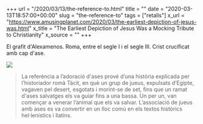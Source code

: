 +++
url = "/2020/03/13/the-reference-to.html"
title = ""
date = "2020-03-13T18:57:00+00:00"
slug = "the-reference-to"
tags = ["retalls"]
x_url = "https://www.amusingplanet.com/2020/03/the-earliest-depiction-of-jesus-was.html"
x_title = "The Earliest Depiction of Jesus Was a Mocking Tribute to Christianity"
x_source = ""
+++


El grafit d'Alexamenos. Roma, entre el segle I i el segle III. Crist crucificat amb cap d'ase.

<img src="https://1.bp.blogspot.com/-q9HLgDbmsqc/Xmuh3W2TT-I/AAAAAAAAlH0/OgUKJ1wmpHAtZWpELVJ7PRTla5Fo9HUQQCLcBGAsYHQ/s1600/alexamenos-graffito.jpg">

> La referència a l’adoració d'ases prové d’una història explicada per l’historiador romà Tàcit, en què un grup de jueus, expulsats d’Egipte, vagaven pel desert, esgotats i morint-se de set, fins que un ramat d'ases salvatges els va guiar fins a una bassa. Un per un, van començar a venerar l’animal que els va salvar. L’associació de jueus amb ases es va convertir en un lloc comú en els textos històrics hel·lenístics i llatins.
